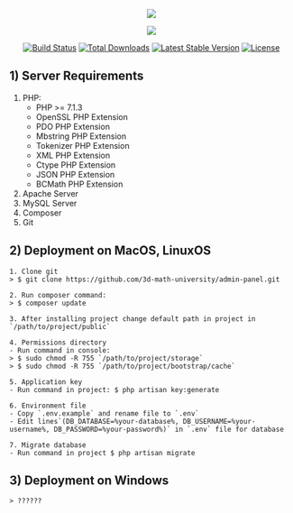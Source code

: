 <p align="center"><img src="https://laravel.com/assets/img/components/logo-laravel.svg"></p>
<p align="center"><img src="https://s2.stc.all.kpcdn.net/best/crimea/kfuorigins/images/tild3362-6266-4433-b931-393661633231__rgb.png"></p>

<p align="center">
<a href="https://travis-ci.org/laravel/framework"><img src="https://travis-ci.org/laravel/framework.svg" alt="Build Status"></a>
<a href="https://packagist.org/packages/laravel/framework"><img src="https://poser.pugx.org/laravel/framework/d/total.svg" alt="Total Downloads"></a>
<a href="https://packagist.org/packages/laravel/framework"><img src="https://poser.pugx.org/laravel/framework/v/stable.svg" alt="Latest Stable Version"></a>
<a href="https://packagist.org/packages/laravel/framework"><img src="https://poser.pugx.org/laravel/framework/license.svg" alt="License"></a>
</p>


## 1) Server Requirements

1. PHP:
    - PHP >= 7.1.3
    - OpenSSL PHP Extension
    - PDO PHP Extension
    - Mbstring PHP Extension
    - Tokenizer PHP Extension
    - XML PHP Extension
    - Ctype PHP Extension
    - JSON PHP Extension
    - BCMath PHP Extension
2. Apache Server
3. MySQL Server
4. Composer
5. Git

## 2) Deployment on MacOS, LinuxOS

    1. Clone git 
    > $ git clone https://github.com/3d-math-university/admin-panel.git

    2. Run composer command:
    > $ composer update
    
    3. After installing project change default path in project in `/path/to/project/public`

    4. Permissions directory
    - Run command in console:
    > $ sudo chmod -R 755 `/path/to/project/storage`
    > $ sudo chmod -R 755 `/path/to/project/bootstrap/cache`
    
    5. Application key
    - Run command in project: $ php artisan key:generate
   
    6. Environment file
    - Copy `.env.example` and rename file to `.env`
    - Edit lines`(DB_DATABASE=%your-database%, DB_USERNAME=%your-username%, DB_PASSWORD=%your-password%)` in `.env` file for database
    
    7. Migrate database
    - Run command in project $ php artisan migrate
    
## 3) Deployment on Windows

    > ??????
